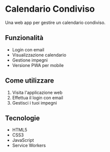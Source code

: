 # Calendario Condiviso

Una web app per gestire un calendario condiviso.

## Funzionalità
- Login con email
- Visualizzazione calendario
- Gestione impegni
- Versione PWA per mobile

## Come utilizzare
1. Visita l'applicazione web
2. Effettua il login con email
3. Gestisci i tuoi impegni

## Tecnologie
- HTML5
- CSS3
- JavaScript
- Service Workers
